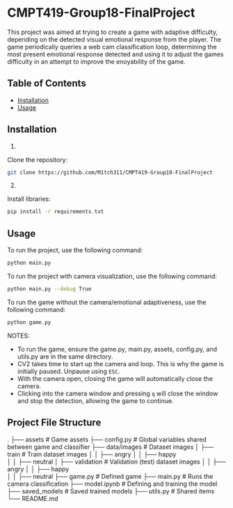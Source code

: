 # CMPT419-Group18-FinalProject
This project was aimed at trying to create a game with adaptive difficulty, depending on the detected visual emotional response from the player. The game periodically queries a web cam classification loop, determining the most present emotional response detected and using it to adjust the games difficulty in an attempt to improve the enoyability of the game.

## Table of Contents
- [Installation](#installation)
- [Usage](#usage)

## Installation

1.
Clone the repository:
```bash
git clone https://github.com/M1tch311/CMPT419-Group18-FinalProject
```

2. 
Install libraries:
```bash
pip install -r requirements.txt
```

## Usage
To run the project, use the following command:
```bash
python main.py
```

To run the project with camera visualization, use the following command:
```bash
python main.py --debug True
```

To run the game without the camera/emotional adaptiveness, use the following command:
```bash
python game.py
```

NOTES:
- To run the game, ensure the game.py, main.py, assets, config.py, and utils.py are in the same directory.
- CV2 takes time to start up the camera and loop. This is why the game is initially paused. Unpause using `ESC`.
- With the camera open, closing the game will automatically close the camera.
- Clicking into the camera window and pressing `q` will close the window and stop the detection, allowing the game to continue.


## Project File Structure
.
├── assets                  # Game assets
├── config.py               # Global variables shared between game and classifier
├── data/images             # Dataset images
│   ├── train               # Train dataset images
│   │   ├── angry
│   │   ├── happy           
│   │   ├── neutral
│   ├── validation          # Validation (test) dataset images
│   │   ├── angry
│   │   ├── happy           
│   │   ├── neutral
├── game.py                 # Defined game
├── main.py                 # Runs the camera classification
├── model.ipynb             # Defining and training the model
├── saved_models            # Saved trained models
├── utils.py                # Shared items
└── README.md